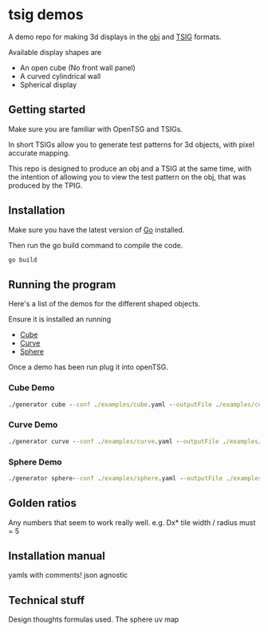 # tsig demos

A demo repo for making 3d displays in the
[obj](https://en.wikipedia.org/wiki/Wavefront_.obj_file) and
[TSIG](https://link.to.tsig) formats.

Available display shapes are

- An open cube (No front wall panel)
- A curved cylindrical wall
- Spherical  display

## Getting started

Make sure you are familiar with OpenTSG and TSIGs.

In short TSIGs allow you to generate test patterns for 3d objects,
with pixel accurate mapping.

This repo is designed to produce an obj and a
TSIG at the same time, with the intention of
allowing you to view the test pattern on the obj,
that was produced by the TPIG.

## Installation

Make sure you have the latest version of [Go](https://go.dev/doc/install) installed.

Then run the go build command to compile the code.

```cmd
go build
```

## Running the program

Here's a list of
the demos for the
different shaped objects.

Ensure it is installed an running

- [Cube](#cube-demo)
- [Curve](#curve-demo)
- [Sphere](#sphere-demo)

Once a demo has been run plug it into openTSG.

### Cube Demo

```cmd
./generator cube --conf ./examples/cube.yaml --outputFile ./examples/cube
```

### Curve Demo

```cmd
./generator curve --conf ./examples/curve.yaml --outputFile ./examples/curve
```

### Sphere Demo

```cmd
./generator sphere--conf ./examples/sphere.yaml --outputFile ./examples/sphere
```

## Golden ratios

Any numbers that seem to work really well.
e.g. Dx* tile width / radius must = 5

## Installation manual

yamls with comments!
json agnostic

## Technical stuff

Design thoughts
formulas used.
The sphere uv map
